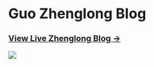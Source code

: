 Guo Zhenglong Blog
========

### [View Live Zhenglong Blog &rarr;](https://guozhenglong.github.io)  

![](http://guozhenglong.github.io/img/blog-desktop.jpg)

